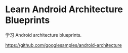 # Learn Android Architecture Blueprints

学习 Android architecture blueprints.

https://github.com/googlesamples/android-architecture


